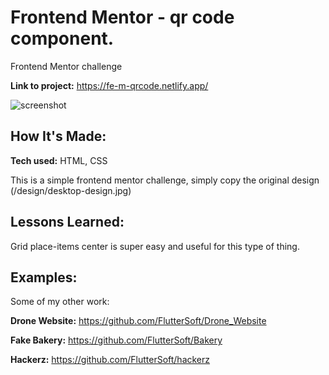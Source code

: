 # Frontend Mentor - qr code component.

Frontend Mentor challenge

**Link to project:** https://fe-m-qrcode.netlify.app/

![screenshot](https://i.imgur.com/XecYUa6.png)

## How It's Made:

**Tech used:** HTML, CSS

This is a simple frontend mentor challenge, simply copy the original design (/design/desktop-design.jpg)


## Lessons Learned:

Grid place-items center is super easy and useful for this type of thing. 

## Examples:
Some of my other work:

**Drone Website:** https://github.com/FlutterSoft/Drone_Website

**Fake Bakery:** https://github.com/FlutterSoft/Bakery

**Hackerz:** https://github.com/FlutterSoft/hackerz




